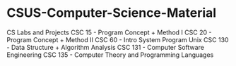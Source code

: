 # CSUS-Computer-Science-Material
CS Labs and Projects 
CSC 15 - Program Concept + Method I
CSC 20 - Program Concept + Method II
CSC 60 - Intro System Program Unix
CSC 130 - Data Structure + Algorithm Analysis
CSC 131 - Computer Software Engineering
CSC 135 - Computer Theory and Programming Languages
